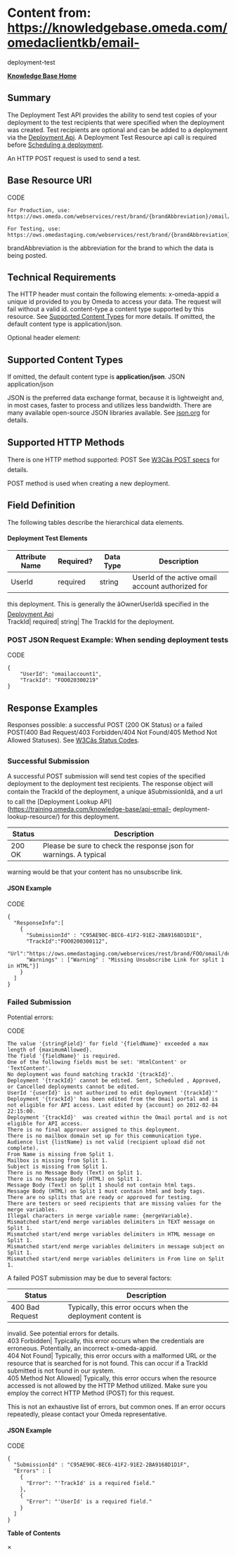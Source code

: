 # Content from: https://knowledgebase.omeda.com/omedaclientkb/email-
deployment-test

[**Knowledge Base Home**](../omedaclientkb/)

## Summary

The Deployment Test API provides the ability to send test copies of your
deployment to the test recipients that were specified when the deployment was
created. Test recipients are optional and can be added to a deployment via the
[Deployment Api](../omedaclientkb/email-deployment). A Deployment Test
Resource api call is required before [Scheduling a
deployment](../omedaclientkb/email-deployment-schedule).

An HTTP POST request is used to send a test.

## Base Resource URI

CODE

    
    
    For Production, use: https://ows.omeda.com/webservices/rest/brand/{brandAbbreviation}/omail/deployment/sendtest/*
    
    For Testing, use: https://ows.omedastaging.com/webservices/rest/brand/{brandAbbreviation}/omail/deployment/sendtest/*
    

brandAbbreviation is the abbreviation for the brand to which the data is being
posted.

## Technical Requirements

The HTTP header must contain the following elements: x-omeda-appid a unique id
provided to you by Omeda to access your data. The request will fail without a
valid id. content-type a content type supported by this resource. See
[Supported Content Types](../omedaclientkb/email-deployment-test) for more
details. If omitted, the default content type is application/json.

Optional header element:

## Supported Content Types

If omitted, the default content type is **application/json**. JSON
application/json

JSON is the preferred data exchange format, because it is lightweight and, in
most cases, faster to process and utilizes less bandwidth. There are many
available open-source JSON libraries available. See
[json.org](http://www.json.org/) for details.

## Supported HTTP Methods

There is one HTTP method supported: POST See [W3Câs POST
specs](http://www.w3.org/Protocols/rfc2616/rfc2616-sec9.html#sec9.5) for
details.

POST method is used when creating a new deployment.

## Field Definition

The following tables describe the hierarchical data elements.

#### Deployment Test Elements

Attribute Name| Required?| Data Type| Description  
---|---|---|---  
UserId| required| string| UserId of the active omail account authorized for
this deployment. This is generally the âOwnerUserIdâ specified in the
[Deployment Api](../omedaclientkb/email-deployment)  
TrackId| required| string| The TrackId for the deployment.  
  
### POST JSON Request Example: When sending deployment tests

CODE

    
    
    {
        "UserId": "omailaccount1",
        "TrackId": "FOO020300219"
    }
    

## Response Examples

Responses possible: a successful POST (200 OK Status) or a failed POST(400 Bad
Request/403 Forbidden/404 Not Found/405 Method Not Allowed Statuses). See
[W3Câs Status
Codes](http://www.w3.org/Protocols/rfc2616/rfc2616-sec10.html).

### Successful Submission

A successful POST submission will send test copies of the specified deployment
to the deployment test recipients. The response object will contain the
TrackId of the deployment, a unique âSubmissionIdâ, and a url to call the
[Deployment Lookup API](https://training.omeda.com/knowledge-base/api-email-
deployment-lookup-resource/) for this deployment.

Status| Description  
---|---  
200 OK| Please be sure to check the response json for warnings. A typical
warning would be that your content has no unsubscribe link.  
  
#### JSON Example

CODE

    
    
    {
      "ResponseInfo":[
        {
          "SubmissionId" : "C95AE90C-BEC6-41F2-91E2-2BA9168D1D1E",
          "TrackId":"FOO0200300112",
          "Url":"https://ows.omedastaging.com/webservices/rest/brand/FOO/omail/deployment/lookup/FOO0200300112/*",
          "Warnings" : ["Warning" : "Missing Unsubscribe Link for split 1 in HTML"}]
        }
      ]
    }
    

### Failed Submission

Potential errors:

CODE

    
    
    The value '{stringField}' for field '{fieldName}' exceeded a max length of {maximumAllowed}.
    The field '{fieldName}' is required.
    One of the following fields must be set: 'HtmlContent' or 'TextContent'.
    No deployment was found matching trackId '{trackId}'.
    Deployment '{trackId}' cannot be edited. Sent, Scheduled , Approved, or Cancelled deployments cannot be edited.
    UserId '{userId}' is not authorized to edit deployment '{trackId}'"
    Deployment '{trackId}' has been edited from the Omail portal and is not eligible for API access. Last edited by {account} on 2012-02-04 22:15:00.
    Deployment '{trackId}'  was created within the Omail portal and is not eligible for API access.
    There is no final approver assigned to this deployment.
    There is no mailbox domain set up for this communication type.
    Audience list {listName} is not valid (recipient upload did not complete).
    From Name is missing from Split 1.
    Mailbox is missing from Split 1.
    Subject is missing from Split 1.
    There is no Message Body (Text) on Split 1.
    There is no Message Body (HTML) on Split 1.
    Message Body (Text) on Split 1 should not contain html tags.
    Message Body (HTML) on Split 1 must contain html and body tags.
    There are no splits that are ready or approved for testing.
    There are testers or seed recipients that are missing values for the merge variables.
    Illegal characters in merge variable name: {mergeVariable}.
    Mismatched start/end merge variables delimiters in TEXT message on Split 1.
    Mismatched start/end merge variables delimiters in HTML message on Split 1.
    Mismatched start/end merge variables delimiters in message subject on Split 1.
    Mismatched start/end merge variables delimiters in From line on Split 1.
    

A failed POST submission may be due to several factors:

Status| Description  
---|---  
400 Bad Request| Typically, this error occurs when the deployment content is
invalid. See potential errors for details.  
403 Forbidden| Typically, this error occurs when the credentials are
erroneous. Potentially, an incorrect x-omeda-appid.  
404 Not Found| Typically, this error occurs with a malformed URL or the
resource that is searched for is not found. This can occur if a TrackId
submitted is not found in our system.  
405 Method Not Allowed| Typically, this error occurs when the resource
accessed is not allowed by the HTTP Method utilized. Make sure you employ the
correct HTTP Method (POST) for this request.  
  
This is not an exhaustive list of errors, but common ones. If an error occurs
repeatedly, please contact your Omeda representative.

#### JSON Example

CODE

    
    
    {
      "SubmissionId" : "C95AE90C-BEC6-41F2-91E2-2BA9168D1D1F",
      "Errors" : [
        {
          "Error": "'TrackId' is a required field." 
        },
        {
          "Error": "'UserId' is a required field."
        }
      ]
    }

**Table of Contents**

×

